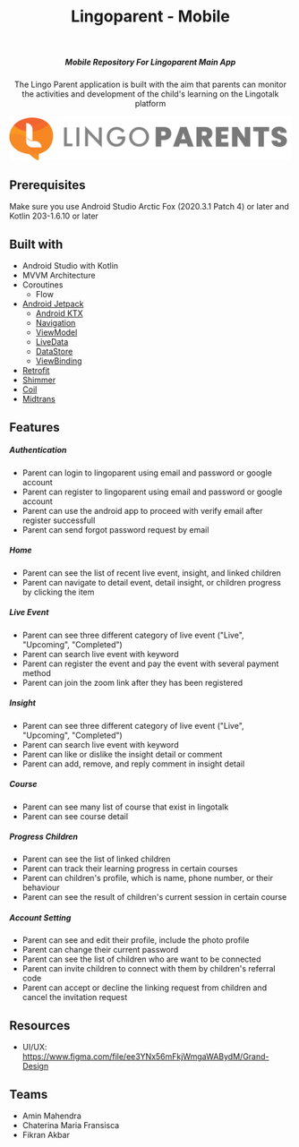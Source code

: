 <h1 align="center">Lingoparent - Mobile</h1></br>

<h5 align="center">
Mobile Repository For Lingoparent Main App
</h5>

<p align="center">
The Lingo Parent application is built with the aim that parents can monitor the activities and development of the child's learning on the Lingotalk platform
</p>

<p align="center">
<img src="./app/src/main/res/drawable/logo_lingoparents_big.png">
</p>

## Prerequisites

Make sure you use Android Studio Arctic Fox (2020.3.1 Patch 4) or later and Kotlin 203-1.6.10 or later

## Built with

* Android Studio with Kotlin
* MVVM Architecture
* Coroutines
  * Flow
* [Android Jetpack](https://developer.android.com/jetpack)
  * [Android KTX](https://developer.android.com/kotlin/ktx)
  * [Navigation](https://developer.android.com/guide/navigation)
  * [ViewModel](https://developer.android.com/topic/libraries/architecture/viewmodel)
  * [LiveData](https://developer.android.com/topic/libraries/architecture/livedata)
  * [DataStore](https://developer.android.com/topic/libraries/architecture/datastore)
  * [ViewBinding](https://developer.android.com/topic/libraries/view-binding)
* [Retrofit]()
* [Shimmer]()
* [Coil]()
* [Midtrans]()

## Features

##### Authentication

- Parent can login to lingoparent using email and password or google account
- Parent can register to lingoparent using email and password or google account
- Parent can use the android app to proceed with verify email after register successfull
- Parent can send forgot password request by email

##### Home

- Parent can see the list of recent live event, insight, and linked children
- Parent can navigate to detail event, detail insight, or children progress by clicking the item

##### Live Event

- Parent can see three different category of live event ("Live", "Upcoming", "Completed")
- Parent can search live event with keyword
- Parent can register the event and pay the event with several payment method
- Parent can join the zoom link after they has been registered

##### Insight

- Parent can see three different category of live event ("Live", "Upcoming", "Completed")
- Parent can search live event with keyword
- Parent can like or dislike the insight detail or comment
- Parent can add, remove, and reply comment in insight detail

##### Course

- Parent can see many list of course that exist in lingotalk
- Parent can see course detail

##### Progress Children

- Parent can see the list of linked children
- Parent can track their learning progress in certain courses
- Parent can children's profile, which is name, phone number, or their behaviour
- Parent can see the result of children's current session in certain course

##### Account Setting

- Parent can see and edit their profile, include the photo profile
- Parent can change their current password
- Parent can see the list of children who are want to be connected
- Parent can invite children to connect with them by children's referral code
- Parent can accept or decline the linking request from children and cancel the invitation request

## Resources
* UI/UX: https://www.figma.com/file/ee3YNx56mFkjWmgaWABydM/Grand-Design

## Teams
* Amin Mahendra
* Chaterina Maria Fransisca
* Fikran Akbar
